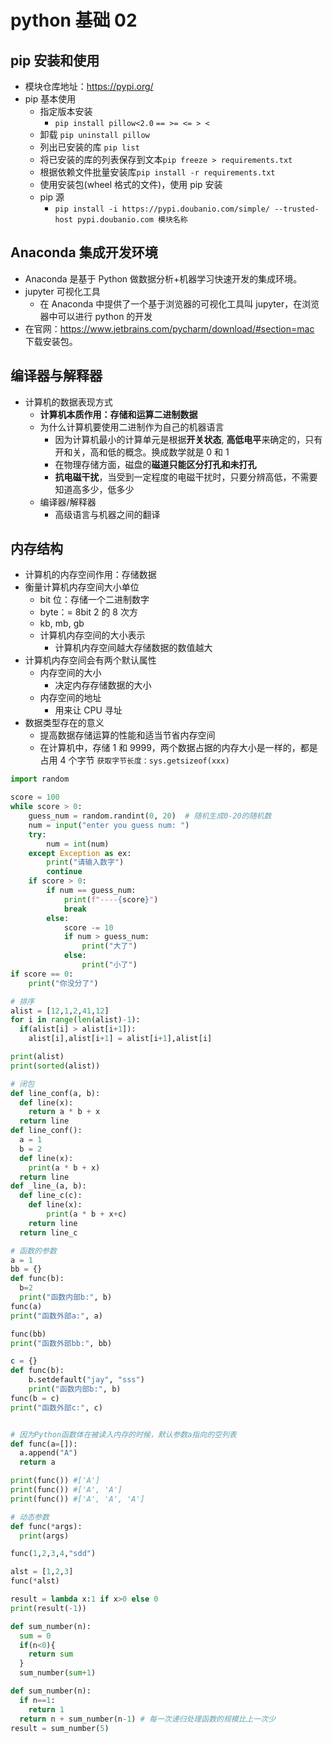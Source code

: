 # python 基础 02

## pip 安装和使用

- 模块仓库地址：https://pypi.org/
- pip 基本使用
  - 指定版本安装
    - `pip install pillow<2.0` `== >= <= > <`
  - 卸载 `pip uninstall pillow`
  - 列出已安装的库 `pip list`
  - 将已安装的库的列表保存到文本`pip freeze > requirements.txt`
  - 根据依赖文件批量安装库`pip install -r requirements.txt`
  - 使用安装包(wheel 格式的文件)，使用 pip 安装
  - pip 源
    - `pip install -i https://pypi.doubanio.com/simple/ --trusted-host pypi.doubanio.com 模块名称`

## Anaconda 集成开发环境

- Anaconda 是基于 Python 做数据分析+机器学习快速开发的集成环境。
- jupyter 可视化工具
  - 在 Anaconda 中提供了一个基于浏览器的可视化工具叫 jupyter，在浏览器中可以进行 python 的开发
- 在官网：https://www.jetbrains.com/pycharm/download/#section=mac 下载安装包。

## 编译器与解释器

- 计算机的数据表现方式
  - **计算机本质作用：存储和运算二进制数据**
  - 为什么计算机要使用二进制作为自己的机器语言
    - 因为计算机最小的计算单元是根据**开关状态**, **高低电平**来确定的，只有开和关，高和低的概念。换成数学就是 0 和 1
    - 在物理存储方面，磁盘的**磁道只能区分打孔和未打孔**
    - **抗电磁干扰**，当受到一定程度的电磁干扰时，只要分辨高低，不需要知道高多少，低多少
  - 编译器/解释器
    - 高级语言与机器之间的翻译

## 内存结构

- 计算机的内存空间作用：存储数据
- 衡量计算机内存空间大小单位
  - bit 位：存储一个二进制数字
  - byte：= 8bit 2 的 8 次方
  - kb, mb, gb
  - 计算机内存空间的大小表示
    - 计算机内存空间越大存储数据的数值越大
- 计算机内存空间会有两个默认属性
  - 内存空间的大小
    - 决定内存存储数据的大小
  - 内存空间的地址
    - 用来让 CPU 寻址
- 数据类型存在的意义
  - 提高数据存储运算的性能和适当节省内存空间
  - 在计算机中，存储 1 和 9999，两个数据占据的内存大小是一样的，都是占用 4 个字节 `获取字节长度：sys.getsizeof(xxx)`

```py
import random

score = 100
while score > 0:
    guess_num = random.randint(0, 20)  # 随机生成0-20的随机数
    num = input("enter you guess num: ")
    try:
        num = int(num)
    except Exception as ex:
        print("请输入数字")
        continue
    if score > 0:
        if num == guess_num:
            print(f"----{score}")
            break
        else:
            score -= 10
            if num > guess_num:
                print("大了")
            else:
                print("小了")
if score == 0:
    print("你没分了")

# 排序
alist = [12,1,2,41,12]
for i in range(len(alist)-1):
  if(alist[i] > alist[i+1]):
    alist[i],alist[i+1] = alist[i+1],alist[i]

print(alist)
print(sorted(alist))
```

```py
# 闭包
def line_conf(a, b):
  def line(x):
    return a * b + x
  return line
def line_conf():
  a = 1
  b = 2
  def line(x):
    print(a * b + x)
  return line
def _line_(a, b):
  def line_c(c):
    def line(x):
        print(a * b + x+c)
    return line
  return line_c
```

```py
# 函数的参数
a = 1
bb = {}
def func(b):
  b=2
  print("函数内部b:", b)
func(a)
print("函数外部a:", a)

func(bb)
print("函数外部bb:", bb)

c = {}
def func(b):
    b.setdefault("jay", "sss")
    print("函数内部b:", b)
func(b = c)
print("函数外部c:", c)


# 因为Python函数体在被读入内存的时候，默认参数a指向的空列表
def func(a=[]):
  a.append("A")
  return a

print(func()) #['A']
print(func()) #['A', 'A']
print(func()) #['A', 'A', 'A']

# 动态参数
def func(*args):
  print(args)

func(1,2,3,4,"sdd")

alst = [1,2,3]
func(*alst)
```

```py
result = lambda x:1 if x>0 else 0
print(result(-1))
```

```py
def sum_number(n):
  sum = 0
  if(n<0){
    return sum
  }
  sum_number(sum+1)

def sum_number(n):
  if n==1:
    return 1
  return n + sum_number(n-1) # 每一次递归处理函数的规模比上一次少
result = sum_number(5)


```
